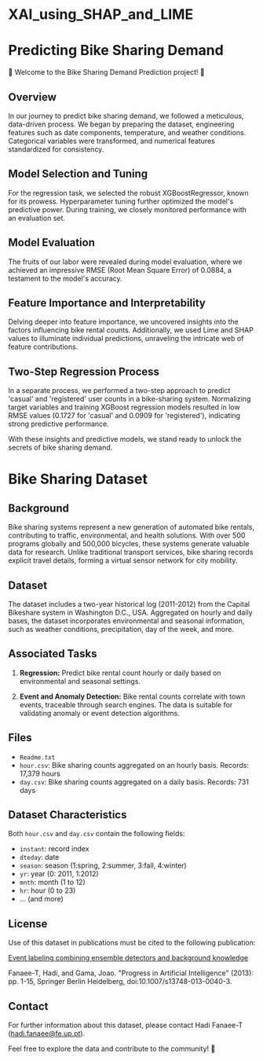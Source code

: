 # XAI_using_SHAP_and_LIME

# Predicting Bike Sharing Demand

🚴 Welcome to the Bike Sharing Demand Prediction project! 🚴

## Overview

In our journey to predict bike sharing demand, we followed a meticulous, data-driven process. We began by preparing the dataset, engineering features such as date components, temperature, and weather conditions. Categorical variables were transformed, and numerical features standardized for consistency.

## Model Selection and Tuning

For the regression task, we selected the robust XGBoostRegressor, known for its prowess. Hyperparameter tuning further optimized the model's predictive power. During training, we closely monitored performance with an evaluation set.

## Model Evaluation

The fruits of our labor were revealed during model evaluation, where we achieved an impressive RMSE (Root Mean Square Error) of 0.0884, a testament to the model's accuracy.

## Feature Importance and Interpretability

Delving deeper into feature importance, we uncovered insights into the factors influencing bike rental counts. Additionally, we used Lime and SHAP values to illuminate individual predictions, unraveling the intricate web of feature contributions.

## Two-Step Regression Process

In a separate process, we performed a two-step approach to predict 'casual' and 'registered' user counts in a bike-sharing system. Normalizing target variables and training XGBoost regression models resulted in low RMSE values (0.1727 for 'casual' and 0.0909 for 'registered'), indicating strong predictive performance.

With these insights and predictive models, we stand ready to unlock the secrets of bike sharing demand.
 
# Bike Sharing Dataset

## Background

Bike sharing systems represent a new generation of automated bike rentals, contributing to traffic, environmental, and health solutions. With over 500 programs globally and 500,000 bicycles, these systems generate valuable data for research. Unlike traditional transport services, bike sharing records explicit travel details, forming a virtual sensor network for city mobility.

## Dataset

The dataset includes a two-year historical log (2011-2012) from the Capital Bikeshare system in Washington D.C., USA. Aggregated on hourly and daily bases, the dataset incorporates environmental and seasonal information, such as weather conditions, precipitation, day of the week, and more.

## Associated Tasks

1. **Regression:**
   Predict bike rental count hourly or daily based on environmental and seasonal settings.

2. **Event and Anomaly Detection:**
   Bike rental counts correlate with town events, traceable through search engines. The data is suitable for validating anomaly or event detection algorithms.

## Files

- `Readme.txt`
- `hour.csv`: Bike sharing counts aggregated on an hourly basis. Records: 17,379 hours
- `day.csv`: Bike sharing counts aggregated on a daily basis. Records: 731 days

## Dataset Characteristics

Both `hour.csv` and `day.csv` contain the following fields:

- `instant`: record index
- `dteday`: date
- `season`: season (1:spring, 2:summer, 3:fall, 4:winter)
- `yr`: year (0: 2011, 1:2012)
- `mnth`: month (1 to 12)
- `hr`: hour (0 to 23)
- ... (and more)

## License

Use of this dataset in publications must be cited to the following publication:

[Event labeling combining ensemble detectors and background knowledge](http://dx.doi.org/10.1007/s13748-013-0040-3)

Fanaee-T, Hadi, and Gama, Joao. "Progress in Artificial Intelligence" (2013): pp. 1-15, Springer Berlin Heidelberg, doi:10.1007/s13748-013-0040-3.

## Contact

For further information about this dataset, please contact Hadi Fanaee-T (hadi.fanaee@fe.up.pt).

Feel free to explore the data and contribute to the community! 🚀
